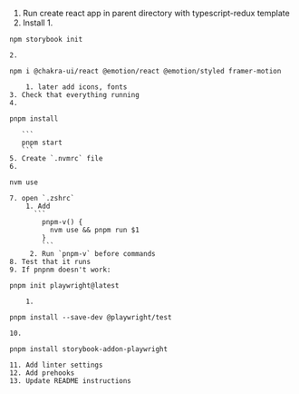 1. Run create react app in parent directory with typescript-redux template
2. Install
	1. 
```
npm storybook init
```

	2. 

```
npm i @chakra-ui/react @emotion/react @emotion/styled framer-motion
```

		1. later add icons, fonts
	3. Check that everything running
	4.
 ```
 pnpm install
 ```
	   ```
	   pnpm start
	   ```
	5. Create `.nvmrc` file
	6. 
```
nvm use
```
	7. open `.zshrc`
		1. Add
		  ```
			pnpm-v() {
			  nvm use && pnpm run $1
			}
			```
		 2. Run `pnpm-v` before commands
	8. Test that it runs
	9. If pnpnm doesn't work:
```
pnpm init playwright@latest
```
		1. 
```
pnpm install --save-dev @playwright/test
``` 
	10. 
```
pnpm install storybook-addon-playwright
```
	11. Add linter settings
	12. Add prehooks
	13. Update README instructions
